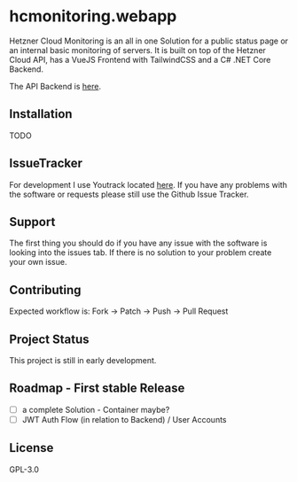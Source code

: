 # hcmonitoring.webapp
Hetzner Cloud Monitoring is an all in one Solution for a public status page or an internal basic monitoring of servers.
It is built on top of the Hetzner Cloud API, has a VueJS Frontend with TailwindCSS and a C# .NET Core Backend.

The API Backend is [here](https://github.com/TimmKroe/HCMonitoring.WebAPI).

## Installation
TODO

## IssueTracker
For development I use Youtrack located [here](https://youtrack.timmkroe.de/youtrack/agiles/100-26/101-28). If you have any problems with the software or requests please still use the Github Issue Tracker.

## Support
The first thing you should do if you have any issue with the software is looking into the issues tab.
If there is no solution to your problem create your own issue.

## Contributing
Expected workflow is: Fork -> Patch -> Push -> Pull Request

## Project Status
This project is still in early development.

## Roadmap - First stable Release
- [ ] a complete Solution - Container maybe?
- [ ] JWT Auth Flow (in relation to Backend) / User Accounts

## License
GPL-3.0
